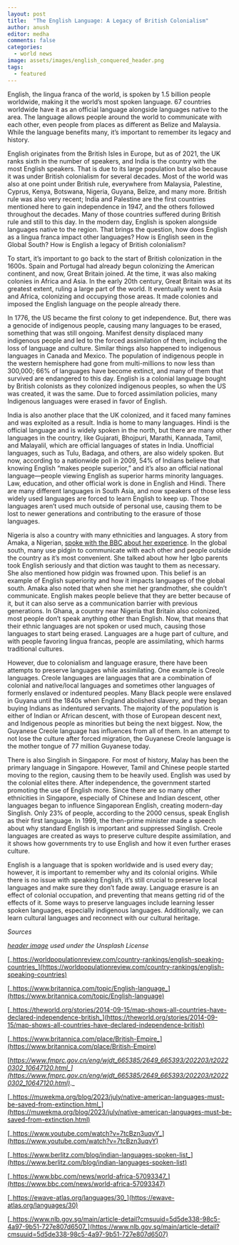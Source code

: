 ```yaml
---
layout: post
title:  "The English Language: A Legacy of British Colonialism"
author: anush
editor: medha
comments: false
categories:
  - world news
image: assets/images/english_conquered_header.png
tags:
  - featured
---
```


English, the lingua franca of the world, is spoken by 1.5 billion people worldwide, making it the world’s most spoken language. 67 countries worldwide have it as an official language alongside languages native to the area. The language allows people around the world to communicate with each other, even people from places as different as Belize and Malaysia. While the language benefits many, it’s important to remember its legacy and history.

English originates from the British Isles in Europe, but as of 2021, the UK ranks sixth in the number of speakers, and India is the country with the most English speakers. That is due to its large population but also because it was under British colonialism for several decades. Most of the world was also at one point under British rule, everywhere from Malaysia, Palestine, Cyprus, Kenya, Botswana, Nigeria, Guyana, Belize, and many more. British rule was also very recent; India and Palestine are the first countries mentioned here to gain independence in 1947, and the others followed throughout the decades. Many of those countries suffered during British rule and still to this day. In the modern day, English is spoken alongside languages native to the region. That brings the question, how does English as a lingua franca impact other languages? How is English seen in the Global South? How is English a legacy of British colonialism? 

To start, it’s important to go back to the start of British colonization in the 1600s. Spain and Portugal had already begun colonizing the American continent, and now, Great Britain joined. At the time, it was also making colonies in Africa and Asia. In the early 20th century, Great Britain was at its greatest extent, ruling a large part of the world. It eventually went to Asia and Africa, colonizing and occupying those areas. It made colonies and imposed the English language on the people already there.

In 1776, the US became the first colony to get independence. But, there was a genocide of indigenous people, causing many languages to be erased, something that was still ongoing. Manifest density displaced many indigenous people and led to the forced assimilation of them, including the loss of language and culture. Similar things also happened to indigenous languages in Canada and Mexico. The population of indigenous people in the western hemisphere had gone from multi-millions to now less than 300,000; 66% of languages have become extinct, and many of them that survived are endangered to this day. English is a colonial language bought by British colonists as they colonized indigenous peoples, so when the US was created, it was the same. Due to forced assimilation policies, many Indigenous languages were erased in favor of English.

India is also another place that the UK colonized, and it faced many famines and was exploited as a result. India is home to many languages. Hindi is the official language and is widely spoken in the north, but there are many other languages in the country, like Gujarati, Bhojpuri, Marathi, Kannada, Tamil, and Malayalil, which are official languages of states in India. Unofficial languages, such as Tulu, Badaga, and others, are also widely spoken. But now, according to a nationwide poll in 2009, 54% of Indians believe that knowing English “makes people superior,” and it’s also an official national language—people viewing English as superior harms minority languages. Law, education, and other official work is done in English and Hindi. There are many different languages in South Asia, and now speakers of those less widely used languages are forced to learn English to keep up. Those languages aren’t used much outside of personal use, causing them to be lost to newer generations and contributing to the erasure of those languages. 

Nigeria is also a country with many ethnicities and languages. A story from Amaka, a Nigerian, [spoke with the BBC about her experience](https://www.bbc.com/news/world-africa-57093347). In the global south, many use pidgin to communicate with each other and people outside the country as it’s most convenient. She talked about how her Igbo parents took English seriously and that diction was taught to them as necessary. She also mentioned how pidgin was frowned upon. This belief is an example of English superiority and how it impacts languages of the global south. Amaka also noted that when she met her grandmother, she couldn’t communicate. English makes people believe that they are better because of it, but it can also serve as a communication barrier with previous generations. In Ghana, a country near Nigeria that Britain also colonized, most people don’t speak anything other than English. Now, that means that their ethnic languages are not spoken or used much, causing those languages to start being erased. Languages are a huge part of culture, and with people favoring lingua francas, people are assimilating, which harms traditional cultures. 

However, due to colonialism and language erasure, there have been attempts to preserve languages while assimilating. One example is Creole languages. Creole languages are languages that are a combination of colonial and native/local languages and sometimes other languages of formerly enslaved or indentured peoples. Many Black people were enslaved in Guyana until the 1840s when England abolished slavery, and they began buying Indians as indentured servants. The majority of the population is either of Indian or African descent, with those of European descent next, and Indigenous people as minorities but being the next biggest. Now, the Guyanese Creole language has influences from all of them. In an attempt to not lose the culture after forced migration, the Guyanese Creole language is the mother tongue of 77 million Guyanese today.  

There is also Singlish in Singapore. For most of history, Malay has been the primary language in Singapore. However, Tamil and Chinese people started moving to the region, causing them to be heavily used. English was used by the colonial elites there. After independence, the government started promoting the use of English more. Since there are so many other ethnicities in Singapore, especially of Chinese and Indian descent, other languages began to influence Singaporean English, creating modern-day Singlish. Only 23% of people, according to the 2000 census, speak English as their first language. In 1999, the then-prime minister made a speech about why standard English is important and suppressed Singlish. Creole languages are created as ways to preserve culture despite assimilation, and it shows how governments try to use English and how it even further erases culture.

English is a language that is spoken worldwide and is used every day; however, it is important to remember why and its colonial origins. While there is no issue with speaking English, it’s still crucial to preserve local languages and make sure they don’t fade away. Language erasure is an effect of colonial occupation, and preventing that means getting rid of the effects of it. Some ways to preserve languages include learning lesser spoken languages, especially indigenous languages. Additionally, we can learn cultural languages and reconnect with our cultural heritage. 

_Sources_

_[header image](https://unsplash.com/photos/open-dictionary-U3Ptj3jafX8) used under the Unsplash License_

[_https://worldpopulationreview.com/country-rankings/english-speaking-countries_](https://worldpopulationreview.com/country-rankings/english-speaking-countries)

[_https://www.britannica.com/topic/English-language_](https://www.britannica.com/topic/English-language)

[_https://theworld.org/stories/2014-09-15/map-shows-all-countries-have-declared-independence-british_](https://theworld.org/stories/2014-09-15/map-shows-all-countries-have-declared-independence-british)

[_https://www.britannica.com/place/British-Empire_](https://www.britannica.com/place/British-Empire)

[_https://www.fmprc.gov.cn/eng/wjdt_665385/2649_665393/202203/t20220302_10647120.html_](https://www.fmprc.gov.cn/eng/wjdt_665385/2649_665393/202203/t20220302_10647120.html)_._

[_https://muwekma.org/blog/2023/july/native-american-languages-must-be-saved-from-extinction.html_](https://muwekma.org/blog/2023/july/native-american-languages-must-be-saved-from-extinction.html)

[_https://www.youtube.com/watch?v=7tcBzn3uqvY_](https://www.youtube.com/watch?v=7tcBzn3uqvY)

[_https://www.berlitz.com/blog/indian-languages-spoken-list_](https://www.berlitz.com/blog/indian-languages-spoken-list)

[_https://www.bbc.com/news/world-africa-57093347_](https://www.bbc.com/news/world-africa-57093347)

[_https://ewave-atlas.org/languages/30_](https://ewave-atlas.org/languages/30)

[_https://www.nlb.gov.sg/main/article-detail?cmsuuid=5d5de338-98c5-4a97-9b51-727e807d6507_](https://www.nlb.gov.sg/main/article-detail?cmsuuid=5d5de338-98c5-4a97-9b51-727e807d6507)
